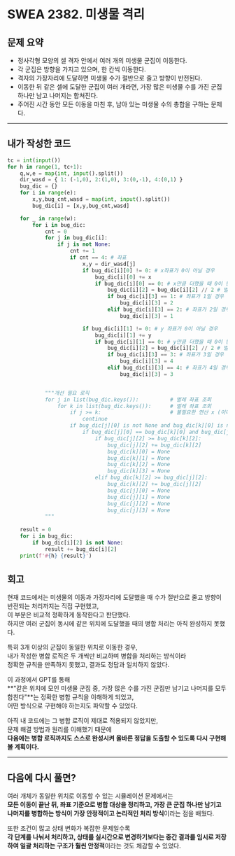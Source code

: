 # SWEA 2382. 미생물 격리

## 문제 요약

- 정사각형 모양의 셀 격자 안에서 여러 개의 미생물 군집이 이동한다.
- 각 군집은 방향을 가지고 있으며, 한 칸씩 이동한다.
- 격자의 가장자리에 도달하면 미생물 수가 절반으로 줄고 방향이 반전된다.
- 이동한 뒤 같은 셀에 도달한 군집이 여러 개라면, 가장 많은 미생물 수를 가진 군집 하나만 남고 나머지는 합쳐진다.
- 주어진 시간 동안 모든 이동을 마친 후, 남아 있는 미생물 수의 총합을 구하는 문제다.

---

## 내가 작성한 코드

```python
tc = int(input())
for h in range(1, tc+1):
    q,w,e = map(int, input().split())
    dir_wasd = { 1: (-1,0), 2:(1,0), 3:(0,-1), 4:(0,1) }
    bug_dic = {}
    for i in range(e):
        x,y,bug_cnt,wasd = map(int, input().split())
        bug_dic[i] = [x,y,bug_cnt,wasd]

    for _ in range(w):
        for i in bug_dic:
            cnt = 0
            for j in bug_dic[i]:
                if j is not None:
                    cnt += 1
                    if cnt == 4: # 좌표
                        x,y = dir_wasd[j]
                        if bug_dic[i][0] != 0: # x좌표가 0이 아닐 경우
                            bug_dic[i][0] += x
                            if bug_dic[i][0] == 0: # x만큼 더했을 때 0이 된 경우
                                bug_dic[i][2] = bug_dic[i][2] // 2 # 벌레 절반만 남김
                                if bug_dic[i][3] == 1: # 좌표가 1일 경우
                                    bug_dic[i][3] = 2 
                                elif bug_dic[i][3] == 2: # 좌표가 2일 경우
                                    bug_dic[i][3] = 1

                        if bug_dic[i][1] != 0: # y 좌표가 0이 아닐 경우
                            bug_dic[i][1] += y
                            if bug_dic[i][1] == 0: # y만큼 더했을 때 0이 된 경우
                                bug_dic[i][2] = bug_dic[i][2] // 2 # 벌레 절반만 남김
                                if bug_dic[i][3] == 3: # 좌표가 3일 경우
                                    bug_dic[i][3] = 4
                                elif bug_dic[i][3] == 4: # 좌표가 4일 경우
                                    bug_dic[i][3] = 3


            """개선 필요 로직
            for j in list(bug_dic.keys()):          # 벌레 좌표 조회
                for k in list(bug_dic.keys()):      # 벌레 좌표 조회
                    if j >= k:                      # 불필요한 연산 x (이미 비교한 경우)
                        continue
                    if bug_dic[j][0] is not None and bug_dic[k][0] is not None:
                        if bug_dic[j][0] == bug_dic[k][0] and bug_dic[j][1] == bug_dic[k][1]:
                            if bug_dic[j][2] >= bug_dic[k][2]:
                                bug_dic[j][2] += bug_dic[k][2]
                                bug_dic[k][0] = None
                                bug_dic[k][1] = None
                                bug_dic[k][2] = None
                                bug_dic[k][3] = None
                            elif bug_dic[k][2] >= bug_dic[j][2]:
                                bug_dic[k][2] += bug_dic[j][2]
                                bug_dic[j][0] = None
                                bug_dic[j][1] = None
                                bug_dic[j][2] = None
                                bug_dic[j][3] = None
            """
                                
    result = 0
    for i in bug_dic:
        if bug_dic[i][2] is not None:
            result += bug_dic[i][2]
    print(f'#{h} {result}')
```

## 회고

현재 코드에서는 미생물의 이동과 가장자리에 도달했을 때 수가 절반으로 줄고 방향이 반전되는 처리까지는 직접 구현했고,  
이 부분은 비교적 정확하게 동작한다고 판단했다.  
하지만 여러 군집이 동시에 같은 위치에 도달했을 때의 병합 처리는 아직 완성하지 못했다.

특히 3개 이상의 군집이 동일한 위치로 이동한 경우,  
내가 작성한 병합 로직은 두 개씩만 비교하며 병합을 처리하는 방식이라  
정확한 규칙을 만족하지 못했고, 결과도 정답과 일치하지 않았다.

이 과정에서 GPT를 통해  
**"같은 위치에 모인 미생물 군집 중, 가장 많은 수를 가진 군집만 남기고 나머지를 모두 합친다"**는 정확한 병합 규칙을 이해하게 되었고,  
어떤 방식으로 구현해야 하는지도 파악할 수 있었다.

아직 내 코드에는 그 병합 로직이 제대로 적용되지 않았지만,  
문제 해결 방법과 원리를 이해했기 때문에  
**다음에는 병합 로직까지도 스스로 완성시켜 올바른 정답을 도출할 수 있도록 다시 구현해볼 계획이다.**

---

## 다음에 다시 풀면?

여러 개체가 동일한 위치로 이동할 수 있는 시뮬레이션 문제에서는  
**모든 이동이 끝난 뒤, 좌표 기준으로 병합 대상을 정리하고, 가장 큰 군집 하나만 남기고 나머지를 병합하는 방식이 가장 안정적이고 논리적인 처리 방식**이라는 점을 배웠다.

또한 조건이 많고 상태 변화가 복잡한 문제일수록  
**각 단계를 나눠서 처리하고, 상태를 실시간으로 변경하기보다는 중간 결과를 임시로 저장하여 일괄 처리하는 구조가 훨씬 안정적**이라는 것도 체감할 수 있었다.
